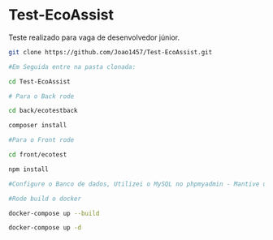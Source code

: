 # Test-EcoAssist
Teste realizado para vaga de desenvolvedor júnior.


```bash
git clone https://github.com/Joao1457/Test-EcoAssist.git

#Em Seguida entre na pasta clonada:

cd Test-EcoAssist

# Para o Back rode

cd back/ecotestback

composer install

#Para o Front rode

cd front/ecotest

npm install

#Configure o Banco de dados, Utilizei o MySQL no phpmyadmin - Mantive umas consultas SQL prontas para gerar a tabela necessária.

#Rode build o docker

docker-compose up --build

docker-compose up -d

```
